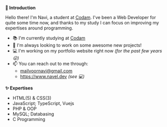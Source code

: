 **👋 Introduction**

Hello there! I'm Navi, a student at [Codam](https://www.codam.nl/). I've been a Web Developer for quite some time now, and thanks to my study I can focus on improving my expertises around programming.

- 📚 I'm currently studying at [Codam](https://www.codam.nl/)
- 🔭 I'm always looking to work on some awesome new projects!
- 💻 I'm working on my portfolio website right now *(for the past few years 😛)*
- 📫 You can reach out to me through:
  -  mailvoornavi@gmail.com
  -  https://www.navel.dev *(see 💻)*

**✨ Expertises**

- HTML(5) & CSS(3)
- JavaScript; TypeScript, Vuejs
- PHP & OOP
- MySQL; Databasing
- C Programming
